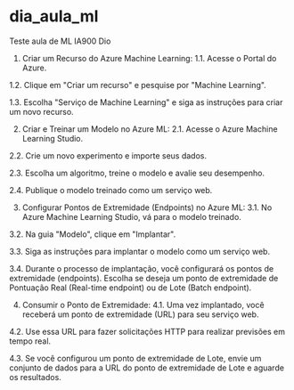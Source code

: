 # dia_aula_ml
Teste aula de ML IA900 Dio

1. Criar um Recurso do Azure Machine Learning:
1.1. Acesse o Portal do Azure.

1.2. Clique em "Criar um recurso" e pesquise por "Machine Learning".

1.3. Escolha "Serviço de Machine Learning" e siga as instruções para criar um novo recurso.

2. Criar e Treinar um Modelo no Azure ML:
2.1. Acesse o Azure Machine Learning Studio.

2.2. Crie um novo experimento e importe seus dados.

2.3. Escolha um algoritmo, treine o modelo e avalie seu desempenho.

2.4. Publique o modelo treinado como um serviço web.

3. Configurar Pontos de Extremidade (Endpoints) no Azure ML:
3.1. No Azure Machine Learning Studio, vá para o modelo treinado.

3.2. Na guia "Modelo", clique em "Implantar".

3.3. Siga as instruções para implantar o modelo como um serviço web.

3.4. Durante o processo de implantação, você configurará os pontos de extremidade (endpoints). Escolha se deseja um ponto de extremidade de Pontuação Real (Real-time endpoint) ou de Lote (Batch endpoint).

4. Consumir o Ponto de Extremidade:
4.1. Uma vez implantado, você receberá um ponto de extremidade (URL) para seu serviço web.

4.2. Use essa URL para fazer solicitações HTTP para realizar previsões em tempo real.

4.3. Se você configurou um ponto de extremidade de Lote, envie um conjunto de dados para a URL do ponto de extremidade de Lote e aguarde os resultados.
